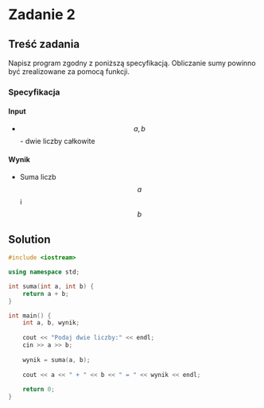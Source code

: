 # Zadanie 2

## Treść zadania

Napisz program zgodny z poniższą specyfikacją. Obliczanie sumy powinno być zrealizowane za pomocą funkcji.

### Specyfikacja

#### Input

* $$a, b$$ - dwie liczby całkowite

#### Wynik

* Suma liczb $$a$$ i $$b$$ 

## Solution

```cpp
#include <iostream>

using namespace std;

int suma(int a, int b) {
    return a + b;
}

int main() {
    int a, b, wynik;
    
    cout << "Podaj dwie liczby:" << endl;
    cin >> a >> b;
    
    wynik = suma(a, b);
    
    cout << a << " + " << b << " = " << wynik << endl;
    
    return 0;
}
```
